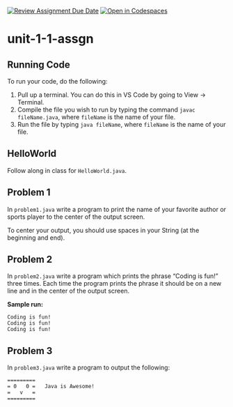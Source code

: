 [![Review Assignment Due Date](https://classroom.github.com/assets/deadline-readme-button-22041afd0340ce965d47ae6ef1cefeee28c7c493a6346c4f15d667ab976d596c.svg)](https://classroom.github.com/a/t9fCO-n-)
[![Open in Codespaces](https://classroom.github.com/assets/launch-codespace-2972f46106e565e64193e422d61a12cf1da4916b45550586e14ef0a7c637dd04.svg)](https://classroom.github.com/open-in-codespaces?assignment_repo_id=15753693)
# unit-1-1-assgn

## Running Code
To run your code, do the following:
1. Pull up a terminal.  You can do this in VS Code by going to View → Terminal.
2. Compile the file you wish to run by typing the command `javac fileName.java`, where `fileName` is the name of your file.
3. Run the file by typing `java fileName`, where `fileName` is the name of your file.

## HelloWorld
Follow along in class for `HelloWorld.java`.

## Problem 1
In `problem1.java` write a program to print the name of your favorite author or sports player to the center of the output screen.

To center your output, you should use spaces in your String (at the beginning and end).

## Problem 2
In `problem2.java` write a program which prints the phrase “Coding is fun!” three times. Each time the program prints the phrase it should be on a new line and in the center of the output screen.

**Sample run:**
```
Coding is fun! 
Coding is fun! 
Coding is fun!
```

## Problem 3
In `problem3.java` write a program to output the following:

```
=========
= 0   0 =   Java is Awesome!
=   v   =
=========
```

